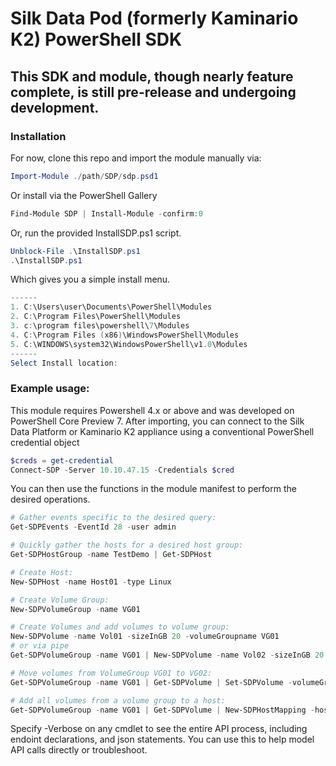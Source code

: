 # Silk Data Pod (formerly Kaminario K2) PowerShell SDK 
## This SDK and module, though nearly feature complete, is still pre-release and undergoing development. 

### Installation 
For now, clone this repo and import the module manually via:
```powershell
Import-Module ./path/SDP/sdp.psd1 
```

Or install via the PowerShell Gallery
```powershell
Find-Module SDP | Install-Module -confirm:0
```

Or, run the provided InstallSDP.ps1 script. 
```powershell
Unblock-File .\InstallSDP.ps1
.\InstallSDP.ps1
```
Which gives you a simple install menu. 
```powershell
------
1. C:\Users\user\Documents\PowerShell\Modules
2. C:\Program Files\PowerShell\Modules
3. c:\program files\powershell\7\Modules
4. C:\Program Files (x86)\WindowsPowerShell\Modules
5. C:\WINDOWS\system32\WindowsPowerShell\v1.0\Modules
------
Select Install location:
```

### Example usage: 

This module requires Powershell 4.x or above and was developed on PowerShell Core Preview 7. 
After importing, you can connect to the Silk Data Platform or Kaminario K2 appliance using a conventional PowerShell credential object
```powershell
$creds = get-credential
Connect-SDP -Server 10.10.47.15 -Credentials $cred
```

You can then use the functions in the module manifest to perform the desired operations. 
```Powershell
# Gather events specific to the desired query:
Get-SDPEvents -EventId 28 -user admin

# Quickly gather the hosts for a desired host group:
Get-SDPHostGroup -name TestDemo | Get-SDPHost

# Create Host:
New-SDPHost -name Host01 -type Linux

# Create Volume Group:
New-SDPVolumeGroup -name VG01

# Create Volumes and add volumes to volume group:
New-SDPVolume -name Vol01 -sizeInGB 20 -volumeGroupname VG01
# or via pipe
Get-SDPVolumeGroup -name VG01 | New-SDPVolume -name Vol02 -sizeInGB 20

# Move volumes from VolumeGroup VG01 to VG02:
Get-SDPVolumeGroup -name VG01 | Get-SDPVolume | Set-SDPVolume -volumeGroupName VG02

# Add all volumes from a volume group to a host:
Get-SDPVolumeGroup -name VG01 | Get-SDPVolume | New-SDPHostMapping -hostName Host01
```

Specify -Verbose on any cmdlet to see the entire API process, including endoint declarations, and json statements. You can use this to help model API calls directly or troubleshoot. 
